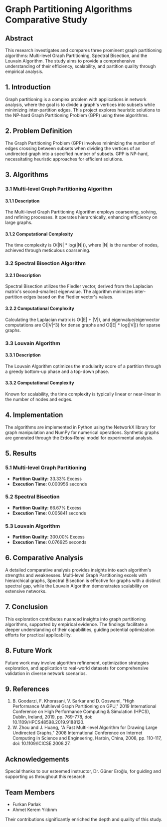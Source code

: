 # Graph Partitioning Algorithms Comparative Study

## Abstract

This research investigates and compares three prominent graph partitioning algorithms: Multi-level Graph Partitioning, Spectral Bisection, and the Louvain Algorithm. The study aims to provide a comprehensive understanding of their efficiency, scalability, and partition quality through empirical analysis.

## 1. Introduction

Graph partitioning is a complex problem with applications in network analysis, where the goal is to divide a graph's vertices into subsets while minimizing inter-partition edges. This project explores heuristic solutions to the NP-hard Graph Partitioning Problem (GPP) using three algorithms.

## 2. Problem Definition

The Graph Partitioning Problem (GPP) involves minimizing the number of edges crossing between subsets when dividing the vertices of an undirected graph into a specified number of subsets. GPP is NP-hard, necessitating heuristic approaches for efficient solutions.

## 3. Algorithms

### 3.1 Multi-level Graph Partitioning Algorithm

#### 3.1.1 Description

The Multi-level Graph Partitioning Algorithm employs coarsening, solving, and refining processes. It operates hierarchically, enhancing efficiency on large graphs.

#### 3.1.2 Computational Complexity

The time complexity is O(|N| * log(|N|)), where |N| is the number of nodes, achieved through meticulous coarsening.

### 3.2 Spectral Bisection Algorithm

#### 3.2.1 Description

Spectral Bisection utilizes the Fiedler vector, derived from the Laplacian matrix's second-smallest eigenvalue. The algorithm minimizes inter-partition edges based on the Fiedler vector's values.

#### 3.2.2 Computational Complexity

Calculating the Laplacian matrix is O(|E| + |V|), and eigenvalue/eigenvector computations are O(|V|^3) for dense graphs and O(|E| * log(|V|)) for sparse graphs.

### 3.3 Louvain Algorithm

#### 3.3.1 Description

The Louvain Algorithm optimizes the modularity score of a partition through a greedy bottom-up phase and a top-down phase.

#### 3.3.2 Computational Complexity

Known for scalability, the time complexity is typically linear or near-linear in the number of nodes and edges.

## 4. Implementation

The algorithms are implemented in Python using the NetworkX library for graph manipulation and NumPy for numerical operations. Synthetic graphs are generated through the Erdos-Renyi model for experimental analysis.

## 5. Results

### 5.1 Multi-level Graph Partitioning

- **Partition Quality:** 33.33% Excess
- **Execution Time:** 0.000956 seconds

### 5.2 Spectral Bisection

- **Partition Quality:** 66.67% Excess
- **Execution Time:** 0.005841 seconds

### 5.3 Louvain Algorithm

- **Partition Quality:** 300.00% Excess
- **Execution Time:** 0.076925 seconds

## 6. Comparative Analysis

A detailed comparative analysis provides insights into each algorithm's strengths and weaknesses. Multi-level Graph Partitioning excels with hierarchical graphs, Spectral Bisection is effective for graphs with a distinct spectral gap, while the Louvain Algorithm demonstrates scalability on extensive networks.

## 7. Conclusion

This exploration contributes nuanced insights into graph partitioning algorithms, supported by empirical evidence. The findings facilitate a deeper understanding of their capabilities, guiding potential optimization efforts for practical applicability.

## 8. Future Work

Future work may involve algorithm refinement, optimization strategies exploration, and application to real-world datasets for comprehensive validation in diverse network scenarios.

## 9. References

1. B. Goodarzi, F. Khorasani, V. Sarkar and D. Goswami, "High Performance Multilevel Graph Partitioning on GPU," 2019 International Conference on High Performance Computing & Simulation (HPCS), Dublin, Ireland, 2019, pp. 769-778, doi: 10.1109/HPCS48598.2019.9188120.
2. W. Zhou and J. Huang, "A Fast Multi-level Algorithm for Drawing Large Undirected Graphs," 2008 International Conference on Internet Computing in Science and Engineering, Harbin, China, 2008, pp. 110-117, doi: 10.1109/ICICSE.2008.27.

## Acknowledgements

Special thanks to our esteemed instructor, Dr. Güner Eroğlu, for guiding and supporting us throughout this research.

## Team Members

- Furkan Parlak
- Ahmet Kerem Yıldırım

Their contributions significantly enriched the depth and quality of this study.

